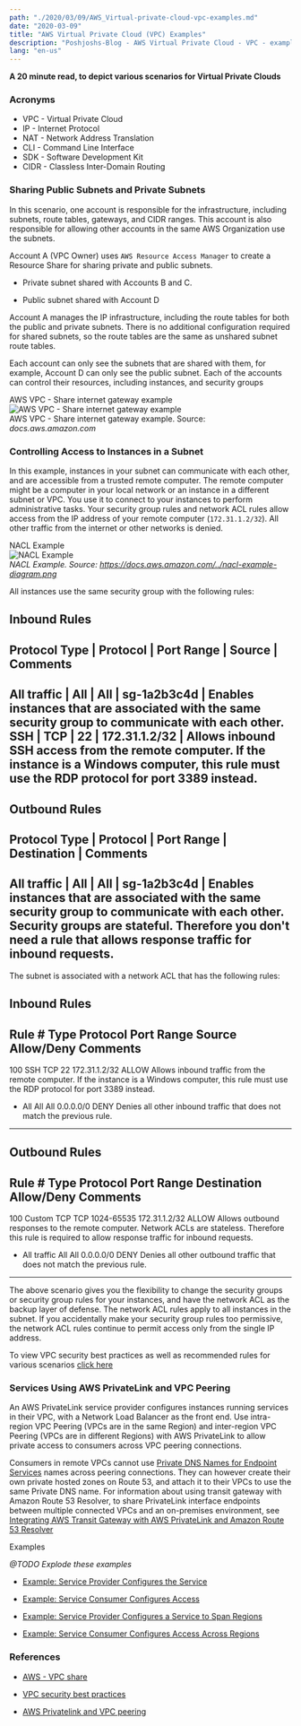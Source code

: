 ```yaml
---
path: "./2020/03/09/AWS_Virtual-private-cloud-vpc-examples.md"
date: "2020-03-09"
title: "AWS Virtual Private Cloud (VPC) Examples"
description: "Poshjoshs-Blog - AWS Virtual Private Cloud - VPC - examples"
lang: "en-us"
---
```


__A 20 minute read, to depict various scenarios for Virtual Private Clouds__

### Acronyms ###

- VPC - Virtual Private Cloud
- IP - Internet Protocol
- NAT - Network Address Translation
- CLI - Command Line Interface
- SDK - Software Development Kit
- CIDR - Classless Inter-Domain Routing

### Sharing Public Subnets and Private Subnets ###

In this scenario, one account is responsible for the infrastructure, including
subnets, route tables, gateways, and CIDR ranges. This account is also
responsible for allowing other accounts in the same AWS Organization use the
subnets.

Account A (VPC Owner) uses `AWS Resource Access Manager` to create a Resource
Share for sharing private and public subnets.

- Private subnet shared with Accounts B and C.

- Public subnet shared with Account D

Account A manages the IP infrastructure, including the route tables for both the public
and private subnets. There is no additional configuration required for shared subnets,
so the route tables are the same as unshared subnet route tables.

Each account can only see the subnets that are shared with them, for example, Account D can only see the public subnet. Each of the accounts can control their resources, including instances, and security groups

AWS VPC - Share internet gateway example
<br/>
![AWS VPC - Share internet gateway example](https://docs.aws.amazon.com/vpc/latest/userguide/images/VPC-share-internet-gateway-example.png "AWS VPC - Share internet gateway example")
<br/>
AWS VPC - Share internet gateway example. Source: _docs.aws.amazon.com_

### Controlling Access to Instances in a Subnet ###

In this example, instances in your subnet can communicate with each other, and are
accessible from a trusted remote computer. The remote computer might be a computer in
your local network or an instance in a different subnet or VPC. You use it to connect
to your instances to perform administrative tasks. Your security group rules and
network ACL rules allow access from the IP address of your remote computer
(```172.31.1.2/32```). All other traffic from the internet or other networks is denied.

NACL Example
<br/>
![NACL Example](https://docs.aws.amazon.com/vpc/latest/userguide/images/nacl-example-diagram.png)
<br/>
_NACL Example. Source: https://docs.aws.amazon.com/../nacl-example-diagram.png_

All instances use the same security group with the following rules:

Inbound Rules
-------------------------------------------------------------------------
Protocol Type |	Protocol      |	Port Range    |	Source 	      |	Comments
-------------------------------------------------------------------------
All traffic   |	All 	      |	All 	      |	sg-1a2b3c4d   |	Enables instances that are associated with the same security group to communicate with each other.
SSH 	      |	TCP 	      |	22 	      |	172.31.1.2/32 |	Allows inbound SSH access from the remote computer. If the instance is a Windows computer, this rule must use the RDP protocol for port 3389 instead.
-------------------------------------------------------------------------

Outbound Rules
-------------------------------------------------------------------------
Protocol Type |	Protocol      |	Port Range    |	Destination   |	Comments
-------------------------------------------------------------------------
All traffic   |	All 	      |	All           |	sg-1a2b3c4d   |	Enables instances that are associated with the same security group to communicate with each other. Security groups are stateful. Therefore you don't need a rule that allows response traffic for inbound requests.
-------------------------------------------------------------------------

The subnet is associated with a network ACL that has the following rules:

Inbound Rules
------------------------------------------------------------------------------------------
Rule # 	Type 	Protocol 	Port Range 	Source 		Allow/Deny 	Comments
------------------------------------------------------------------------------------------
100 	SSH 	TCP 		22 		172.31.1.2/32 	ALLOW 		Allows inbound traffic from the remote computer. If the instance is a Windows computer, this rule must use the RDP protocol for port 3389 instead.
* 	All 	All 		All 		0.0.0.0/0 	DENY 		Denies all other inbound traffic that does not match the previous rule.
------------------------------------------------------------------------------------------

Outbound Rules
---------------------------------------------------------------------------------------------------
Rule # 	Type 		Protocol 	Port Range 	Destination 	Allow/Deny 	Comments
---------------------------------------------------------------------------------------------------
100 	Custom TCP 	TCP 		1024-65535 	172.31.1.2/32 	ALLOW 		Allows outbound responses to the remote computer. Network ACLs are stateless. Therefore this rule is required to allow response traffic for inbound requests.
* 	All traffic 	All 		All 		0.0.0.0/0 	DENY 		Denies all other outbound traffic that does not match the previous rule.
---------------------------------------------------------------------------------------------------

The above scenario gives you the flexibility to change the security groups or security
group rules for your instances, and have the network ACL as the backup layer of defense.
The network ACL rules apply to all instances in the subnet. If you accidentally make
your security group rules too permissive, the network ACL rules continue to permit
access only from the single IP address.

To view VPC security best practices as well as recommended rules for various scenarios
[click here](https://docs.aws.amazon.com/vpc/latest/userguide/vpc-security-best-practices/ "VPC security best practices")

### Services Using AWS PrivateLink and VPC Peering ###

An AWS PrivateLink service provider configures instances running services in their
VPC, with a Network Load Balancer as the front end. Use intra-region VPC Peering
(VPCs are in the same Region) and inter-region VPC Peering (VPCs are in different
Regions) with AWS PrivateLink to allow private access to consumers across VPC
peering connections.

Consumers in remote VPCs cannot use [Private DNS Names for Endpoint Services](https://docs.aws.amazon.com/vpc/latest/userguide/verify-domains/)
names across peering connections. They can however create their own private hosted
zones on Route 53, and attach it to their VPCs to use the same Private DNS name.
For information about using transit gateway with Amazon Route 53 Resolver, to
share PrivateLink interface endpoints between multiple connected VPCs and an
on-premises environment, see
[Integrating AWS Transit Gateway with AWS PrivateLink and Amazon Route 53 Resolver](https://aws.amazon.com/blogs/networking-and-content-delivery/integrating-aws-transit-gateway-with-aws-privatelink-and-amazon-route-53-resolver/ "Integrating AWS Transit Gateway with AWS PrivateLink and Amazon Route 53 Resolver")

Examples

_@TODO Explode these examples_

- [Example: Service Provider Configures the Service](https://docs.aws.amazon.com/vpc/latest/userguide/vpc--region-peering-provider-side/)

- [Example: Service Consumer Configures Access](https://docs.aws.amazon.com/vpc/latest/userguide/vpc-region-peering-consumer-side/)

- [Example: Service Provider Configures a Service to Span Regions](https://docs.aws.amazon.com/vpc/latest/userguide/vpc-inter-region-peering-provider-side/)

- [Example: Service Consumer Configures Access Across Regions](https://docs.aws.amazon.com/vpc/latest/userguide/vpc-inter-region-peering-consumer-side/)

### References ###

- [AWS - VPC share](https://docs.aws.amazon.com/vpc/latest/userguide/example-vpc-share/ "AWS - VPC Share")

- [VPC security best practices](https://docs.aws.amazon.com/vpc/latest/userguide/vpc-security-best-practices/ "VPC security best practices")

- [AWS Privatelink and VPC peering](https://docs.aws.amazon.com/vpc/latest/userguide/vpc-peer-region-example/ "AWS Privatelink and VPC peering")
